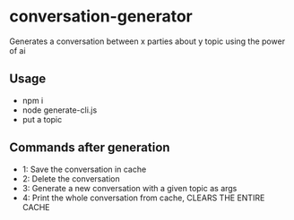 # conversation-generator
Generates a conversation between x parties about y topic using the power of ai

## Usage
- npm i
- node generate-cli.js
- put a topic

## Commands after generation
- 1: Save the conversation in cache
- 2: Delete the conversation
- 3: Generate a new conversation with a given topic as args
- 4: Print the whole conversation from cache, CLEARS THE ENTIRE CACHE